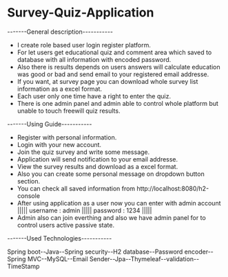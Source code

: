 # Survey-Quiz-Application

-------General description-----------

 - I create role based user login register platform.
 - For let users get educational quiz and comment area which saved to database with all information with encoded password.
 - Also there is results depends on users answers will calculate education was good or bad and send email to your registered email addresse. 
 - If you want, at survey page you can download whole survey list information as a excel format.
 - Each user only one time have a right to enter the quiz.
 - There is one admin panel and admin able to control whole platform but unable to touch freewill quiz results.

-------Using Guide-----------

- Register with personal information.
- Login with your new account.
- Join the quiz survey and write some message.
- Application will send notification to your email addresse.
- View the survey results and download as a excel format.
- Also you can create some personal message on dropdown button section.
- You can check all saved information from http://localhost:8080/h2-console
- After using application as a user now you can enter with admin account ||||| username : admin ||||| password : 1234 |||||
- Admin also can join everthing and also we have admin panel for to control users active passive state.

-------Used Technologies-----------

Spring boot--Java--Spring security--H2 database--Password encoder--Spring MVC--MySQL--Email Sender--Jpa--Thymeleaf--validation--TimeStamp
